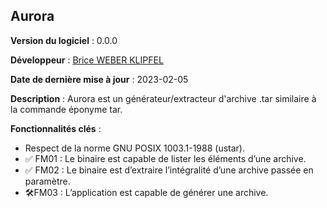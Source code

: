 ## Aurora 

**Version du logiciel** : 0.0.0

**Développeur** : [Brice WEBER KLIPFEL](https://github.com/bcicada)

**Date de dernière mise à jour** : 2023-02-05

**Description** : Aurora est un générateur/extracteur d'archive .tar similaire à la commande éponyme tar.

**Fonctionnalités clés** :
- Respect de la norme GNU POSIX 1003.1-1988 (ustar).
- ✅ FM01 : Le binaire est capable de lister les éléments d’une archive.
- ✅ FM02 : Le binaire est d’extraire l’intégralité d’une archive passée en paramètre.
- 🛠FM03 : L’application est capable de générer une archive.